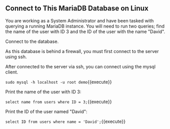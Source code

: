 ## Connect to This MariaDB Database on Linux

You are working as a System Administrator and have been tasked with querying a running MariaDB instance. You will need to run two queries; find the name of the user with ID 3 and the ID of the user with the name "David".

Connect to the database.

As this database is behind a firewall, you must first connect to the server using ssh.

After connected to the server via ssh, you can connect using the mysql client.

`sudo mysql -h localhost -u root demo`{{execute}}

Print the name of the user with ID 3:

`select name from users where ID = 3;`{{execute}}

Print the ID of the user named "David":

`select ID from users where name = 'David';`{{execute}}
